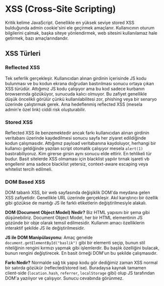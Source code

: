 # XSS (Cross-Site Scripting)

Kritik kelime JavaScript. Genellikle en yüksek seviye stored XSS bulduğunda admin cookie'sini ele geçirmek amaçlanır. Kullanıcının oturum bilgilerini çalmak, başka siteye yönlendirmek, web sitesini kullanılamaz hale getirmek, bazı amaçlarındandır.

## XSS Türleri

### Reflected XSS
Tek seferlik gerçekleşir. Kullanıcıdan alınan girdinin içerisinde JS kodu bulunması ve bu kodun ekrana doğrudan bastırılması sonucu ortaya çıkan XSS türüdür. Attığımız JS kodu çalışıyor ama bu kod sadece kurbanın browserında gözüküyor, sunucuda kalıcı olmuyor. Bu zafiyet genellikle düşük öncelikli görülür çünkü kullanılabilitesi zor, phishing veya bir senaryo üzerinde çalıştırmak gerek. Ama hedeflenmiş reflected XSS (mesela admin'e özel link) ciddi risk oluşturabilir.

### Stored XSS
Reflected XSS ile benzemektedir ancak farkı kullanıcıdan alınan girdinin veritabanı üzerinde kaydedilmesi sonucu sayfa her ziyaret edildiğinde kodun çalışmasıdır. Attığımız payload veritabanına kaydoluyor, herhangi bir kullanıcı geldiğinde yazılan script otomatik çalışıyor mesela `alert(1)` bastırabiliyoruz. Kim girerse girsin aynı sonucu elde ettirir. En tehlikeli tür budur. Basit sitelerde XSS olmaması için blacklist yapılır tırnak işareti vb engellenir ama sadece blacklist yetersiz, context-aware escaping veya whitelist tercih edilmeli.

### DOM Based XSS
DOM tabanlı XSS, bir web sayfasında değişiklik DOM'da meydana gelen XSS zafiyetidir. Genellikle URL üzerinde gerçekleşir. Akıl karıştırıcı bir özellik gibi gözükse de mantığı JS ile farklı etiketlerin değiştirilmesiyle alakalı.

**DOM (Document Object Model) Nedir?**
Biz HTML yapısını bir şema gibi düşünebiliriz. Document Object Model, her bir HTML elementinin JS gözünde bir obje olarak temsil edilmesidir. Kullanım amacı özelliklerin interaktif şekilde JS ile değiştirilmesidir.

**JS ile DOM Manipülasyonu:**
Amaç genelde `document.getElementById("baslik")` gibi bir elementi seçip, bunun stil niteliğinin rengini kırmızı yapmak gibi işlemlerdir. Bu başlık özelliğini bulacak, bunun rengini değiştirecek. En basit örneği DOM'un bu şekilde çalışmasıdır.

**Farkı Nedir?**
Normalde sağ tık yapıp kodu gör dediğimiz zaman XSS normal bir satırda gözükür (reflected/stored ise). Buradaysa kaynak tamamen client-side (`location.hash`, `referrer`, `localStorage` gibi) olup JS tarafından DOM'a yazılıyor ve çalışıyor. Sunucu cevabında görünmez.
